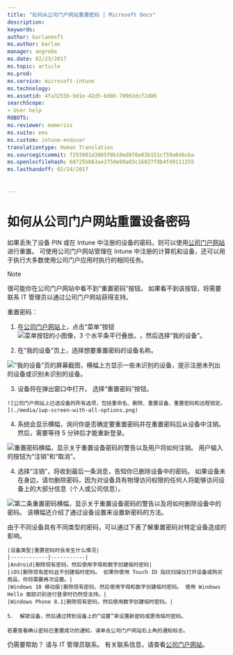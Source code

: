 ```yaml
---
title: "如何从公司门户网站重置密码 | Microsoft Docs"
description: 
keywords: 
author: barlanmsft
ms.author: barlan
manager: angrobe
ms.date: 02/23/2017
ms.topic: article
ms.prod: 
ms.service: microsoft-intune
ms.technology: 
ms.assetid: 4fa3255b-9d1e-42d5-bd8b-70963dcf2d86
searchScope:
- User help
ROBOTS: 
ms.reviewer: mamoriss
ms.suite: ems
ms.custom: intune-enduser
translationtype: Human Translation
ms.sourcegitcommit: f293901d3865f0b10ed876e83b151cf59a046cba
ms.openlocfilehash: 68725bb63ae2750e89a03c16027f8b4fd9111255
ms.lasthandoff: 02/24/2017


---
```


# <a name="how-to-reset-your-device-passcode-from-the-company-portal-website"></a>如何从公司门户网站重置设备密码

如果丢失了设备 PIN 或在 Intune 中注册的设备的密码，则可以使用[公司门户网站](http://portal.manage.microsoft.com)进行重置。 可使用公司门户网站管理在 Intune 中注册的计算机和设备，还可以用于执行大多数使用公司门户应用时执行的相同任务。

> [!NOTE]
> 很可能你在公司门户网站中看不到“重置密码”按钮。 如果看不到该按钮，将需要联系 IT 管理员以通过公司门户网站获得支持。

重置密码：

1.    在[公司门户网站](http://portal.manage.microsoft.com)上，点击“菜单”按钮![菜单按钮的小图像，3 个水平条平行叠放。](/Intune/whats-new/media/CP_hamburger_menu.png)，然后选择“我的设备”。

2. 在“我的设备”页上，选择想要重置密码的设备名称。

  ![“我的设备”页的屏幕截图，横幅上方显示一些未识别的设备，提示注册未列出的设备或识别未识别的设备。](./media/macOS_enroll_002_tap_here_banner.png)

3.    设备将在弹出窗口中打开。 选择“重置密码”按钮。

    ![公司门户网站上已选设备的所有选项，包括重命名、删除、重置设备、重置密码和远程锁定。 ](./media/iwp-screen-with-all-options.png)

4.  系统会显示横幅，询问你是否确定要重置密码并在重置密码后从设备中注销。 然后，需要等待 5 分钟后才能重新登录。

  ![重置密码横幅，显示关于重置设备密码的警告以及用户将如何注销。 用户输入的按钮为“注销”和“取消”。](./media/iwp-reset-passcode-popup.png)

4.  选择“注销”，将收到最后一条消息，告知你已删除设备中的密码。 如果设备未在身边，请勿删除密码，因为对设备具有物理访问权限的任何人将能够访问设备上的大部分信息（个人或公司信息）。

  ![第二条重置密码横幅，显示关于重置设备密码的警告以及将如何删除设备中的密码。 该横幅还介绍了通过设备设置来设置新密码的方法。](./media/iwp-reset-passcode-2nd-popup.png)


由于不同设备具有不同类型的密码，可以通过下表了解重置密码对特定设备造成的影响。 

    |设备类型|重置密码时会发生什么情况|
    |------------|-----------|
    |Android|删除现有密码，然后使用字母和数字创建临时密码|
    |iOS|删除现有密码且不创建临时密码。 如果你使用 Touch ID 指纹扫描仪打开设备或购买商品，你将需要再次设置。|
    |Windows 10 移动版|删除现有密码，然后使用字母和数字创建临时密码。 使用 Windows Hello 面部识别进行登录时仍然受支持。|
    |Windows Phone 8.1|删除现有密码，然后使用数字创建临时密码。|

    5.  解锁设备，然后通过转到设备上的“设置”来设置新密码或更改临时密码。

    若要查看确认密码已重置成功的通知，请单击公司门户网站右上角的通知标志。

仍需要帮助？ 请与 IT 管理员联系。 有关联系信息，请查看[公司门户网站](http://portal.manage.microsoft.com)。

